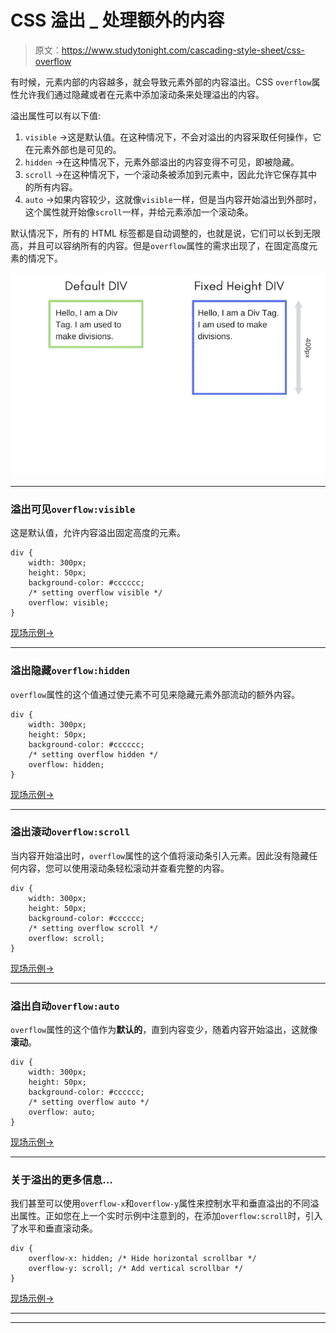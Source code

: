 # CSS 溢出 _ 处理额外的内容

> 原文：<https://www.studytonight.com/cascading-style-sheet/css-overflow>

有时候，元素内部的内容越多，就会导致元素外部的内容溢出。CSS `overflow`属性允许我们通过隐藏或者在元素中添加滚动条来处理溢出的内容。

溢出属性可以有以下值:

1.  `visible` →这是默认值。在这种情况下，不会对溢出的内容采取任何操作，它在元素外部也是可见的。
2.  `hidden` →在这种情况下，元素外部溢出的内容变得不可见，即被隐藏。
3.  `scroll` →在这种情况下，一个滚动条被添加到元素中，因此允许它保存其中的所有内容。
4.  `auto` →如果内容较少，这就像`visible`一样，但是当内容开始溢出到外部时，这个属性就开始像`scroll`一样，并给元素添加一个滚动条。

默认情况下，所有的 HTML 标签都是自动调整的，也就是说，它们可以长到无限高，并且可以容纳所有的内容。但是`overflow`属性的需求出现了，在固定高度元素的情况下。

![CSS Overflow Example](img/d713b32b8b946d059a5180b60a1b987b.png)

* * *

### 溢出可见`overflow:visible`

这是默认值，允许内容溢出固定高度的元素。

```
div {
    width: 300px;
    height: 50px;
    background-color: #cccccc;
    /* setting overflow visible */
    overflow: visible;
}
```

[现场示例→](/code/playground/web?file=css-overflow_visible)

* * *

### 溢出隐藏`overflow:hidden`

`overflow`属性的这个值通过使元素不可见来隐藏元素外部流动的额外内容。

```
div {
    width: 300px;
    height: 50px;
    background-color: #cccccc;
    /* setting overflow hidden */
    overflow: hidden;
}
```

[现场示例→](/code/playground/web?file=css-overflow_hidden)

* * *

### 溢出滚动`overflow:scroll`

当内容开始溢出时，`overflow`属性的这个值将滚动条引入元素。因此没有隐藏任何内容，您可以使用滚动条轻松滚动并查看完整的内容。

```
div {
    width: 300px;
    height: 50px;
    background-color: #cccccc;
    /* setting overflow scroll */
    overflow: scroll;
}
```

[现场示例→](/code/playground/web?file=css-overflow_scroll)

* * *

### 溢出自动`overflow:auto`

`overflow`属性的这个值作为**默认的**，直到内容变少，随着内容开始溢出，这就像**滚动**。

```
div {
    width: 300px;
    height: 50px;
    background-color: #cccccc;
    /* setting overflow auto */
    overflow: auto;
}
```

[现场示例→](/code/playground/web?file=css-overflow_auto)

* * *

### 关于溢出的更多信息...

我们甚至可以使用`overflow-x`和`overflow-y`属性来控制水平和垂直溢出的不同溢出属性。正如您在上一个实时示例中注意到的，在添加`overflow:scroll`时，引入了水平和垂直滚动条。

```
div {
    overflow-x: hidden; /* Hide horizontal scrollbar */
    overflow-y: scroll; /* Add vertical scrollbar */
}
```

[现场示例→](/code/playground/web?file=css-overflow_xy)

* * *

* * *